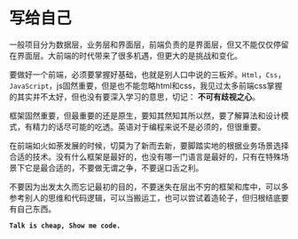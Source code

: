 # 写给自己

一般项目分为数据层，业务层和界面层，前端负责的是界面层，但又不能仅仅停留在界面层。大前端的时代带来了很多机遇，但更大的是挑战和变化。

要做好一个前端，必须要掌握好基础，也就是别人口中说的三板斧。`Html`，`Css`，`JavaScript`，js固然重要，但是也不能忽略html和css，我见过太多前端css掌握的其实并不太好，但也没有要深入学习的意思，切记： **不可有歧视之心**。

框架固然重要，但最重要的还是原生，要知其然知其所以然，要了解算法和设计模式，有精力的话尽可能的吃透。英语对于编程来说不是必须的，但很重要。

在前端如火如荼发展的时候，切莫为了新而去新，要脚踏实地的根据业务场景选择合适的技术。没有什么框架是最好的，也没有哪一门语言是最好的，只有在特殊场景下它是最合适的，不要做无谓之争，不要逞口舌之利。

不要因为出发太久而忘记最初的目的，不要迷失在层出不穷的框架和库中，可以多参考别人的思维和代码逻辑，可以当搬运工，也可以尝试着造轮子，但归根结底要有自己东西。

**`Talk is cheap, Show me code.`**